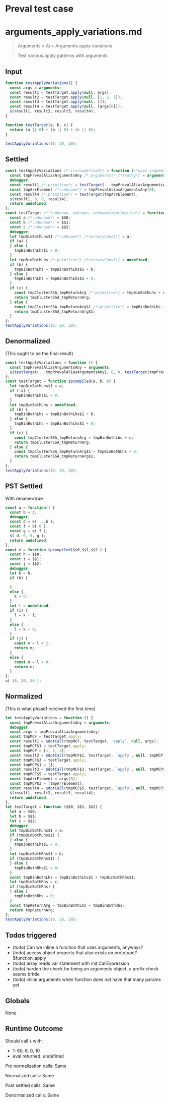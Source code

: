 # Preval test case

# arguments_apply_variations.md

> Arguments > Ai > Arguments apply variations
>
> Test various apply patterns with arguments

## Input

`````js filename=intro
function testApplyVariations() {
  const args = arguments;
  const result1 = testTarget.apply(null, args);
  const result2 = testTarget.apply(null, [1, 2, 3]);
  const result3 = testTarget.apply(null, []);
  const result4 = testTarget.apply(null, [args[0]]);
  $(result1, result2, result3, result4);
}

function testTarget(a, b, c) {
  return (a || 0) + (b || 0) + (c || 0);
}

testApplyVariations(10, 20, 30);
`````


## Settled


`````js filename=intro
const testApplyVariations /*:()=>undefined*/ = function (/*uses arguments*/) {
  const tmpPrevalAliasArgumentsAny /*:arguments*/ /*truthy*/ = arguments;
  debugger;
  const result1 /*:primitive*/ = testTarget(...tmpPrevalAliasArgumentsAny);
  const tmpArrElement /*:unknown*/ = tmpPrevalAliasArgumentsAny[0];
  const result4 /*:primitive*/ = testTarget(tmpArrElement);
  $(result1, 6, 0, result4);
  return undefined;
};
const testTarget /*:(unknown, unknown, unknown)=>primitive*/ = function $pcompiled($$0, $$1, $$2) {
  const a /*:unknown*/ = $$0;
  const b /*:unknown*/ = $$1;
  const c /*:unknown*/ = $$2;
  debugger;
  let tmpBinBothLhs$1 /*:unknown*/ /*ternaryConst*/ = a;
  if (a) {
  } else {
    tmpBinBothLhs$1 = 0;
  }
  let tmpBinBothLhs /*:primitive*/ /*ternaryConst*/ = undefined;
  if (b) {
    tmpBinBothLhs = tmpBinBothLhs$1 + b;
  } else {
    tmpBinBothLhs = tmpBinBothLhs$1 + 0;
  }
  if (c) {
    const tmpClusterSSA_tmpReturnArg /*:primitive*/ = tmpBinBothLhs + c;
    return tmpClusterSSA_tmpReturnArg;
  } else {
    const tmpClusterSSA_tmpReturnArg$1 /*:primitive*/ = tmpBinBothLhs + 0;
    return tmpClusterSSA_tmpReturnArg$1;
  }
};
testApplyVariations(10, 20, 30);
`````


## Denormalized
(This ought to be the final result)

`````js filename=intro
const testApplyVariations = function () {
  const tmpPrevalAliasArgumentsAny = arguments;
  $(testTarget(...tmpPrevalAliasArgumentsAny), 6, 0, testTarget(tmpPrevalAliasArgumentsAny[0]));
};
const testTarget = function $pcompiled(a, b, c) {
  let tmpBinBothLhs$1 = a;
  if (!a) {
    tmpBinBothLhs$1 = 0;
  }
  let tmpBinBothLhs = undefined;
  if (b) {
    tmpBinBothLhs = tmpBinBothLhs$1 + b;
  } else {
    tmpBinBothLhs = tmpBinBothLhs$1 + 0;
  }
  if (c) {
    const tmpClusterSSA_tmpReturnArg = tmpBinBothLhs + c;
    return tmpClusterSSA_tmpReturnArg;
  } else {
    const tmpClusterSSA_tmpReturnArg$1 = tmpBinBothLhs + 0;
    return tmpClusterSSA_tmpReturnArg$1;
  }
};
testApplyVariations(10, 20, 30);
`````


## PST Settled
With rename=true

`````js filename=intro
const a = function() {
  const b = c;
  debugger;
  const d = e( ...b );
  const f = b[ 0 ];
  const g = e( f );
  $( d, 6, 0, g );
  return undefined;
};
const e = function $pcompiled($$0,$$1,$$2 ) {
  const h = $$0;
  const i = $$1;
  const j = $$2;
  debugger;
  let k = h;
  if (h) {

  }
  else {
    k = 0;
  }
  let l = undefined;
  if (i) {
    l = k + i;
  }
  else {
    l = k + 0;
  }
  if (j) {
    const m = l + j;
    return m;
  }
  else {
    const n = l + 0;
    return n;
  }
};
a( 10, 20, 30 );
`````


## Normalized
(This is what phase1 received the first time)

`````js filename=intro
let testApplyVariations = function () {
  const tmpPrevalAliasArgumentsAny = arguments;
  debugger;
  const args = tmpPrevalAliasArgumentsAny;
  const tmpMCF = testTarget.apply;
  const result1 = $dotCall(tmpMCF, testTarget, `apply`, null, args);
  const tmpMCF$1 = testTarget.apply;
  const tmpMCP = [1, 2, 3];
  const result2 = $dotCall(tmpMCF$1, testTarget, `apply`, null, tmpMCP);
  const tmpMCF$3 = testTarget.apply;
  const tmpMCP$1 = [];
  const result3 = $dotCall(tmpMCF$3, testTarget, `apply`, null, tmpMCP$1);
  const tmpMCF$5 = testTarget.apply;
  const tmpArrElement = args[0];
  const tmpMCP$3 = [tmpArrElement];
  const result4 = $dotCall(tmpMCF$5, testTarget, `apply`, null, tmpMCP$3);
  $(result1, result2, result3, result4);
  return undefined;
};
let testTarget = function ($$0, $$1, $$2) {
  let a = $$0;
  let b = $$1;
  let c = $$2;
  debugger;
  let tmpBinBothLhs$1 = a;
  if (tmpBinBothLhs$1) {
  } else {
    tmpBinBothLhs$1 = 0;
  }
  let tmpBinBothRhs$1 = b;
  if (tmpBinBothRhs$1) {
  } else {
    tmpBinBothRhs$1 = 0;
  }
  const tmpBinBothLhs = tmpBinBothLhs$1 + tmpBinBothRhs$1;
  let tmpBinBothRhs = c;
  if (tmpBinBothRhs) {
  } else {
    tmpBinBothRhs = 0;
  }
  const tmpReturnArg = tmpBinBothLhs + tmpBinBothRhs;
  return tmpReturnArg;
};
testApplyVariations(10, 20, 30);
`````


## Todos triggered


- (todo) Can we inline a function that uses arguments, anyways?
- (todo) access object property that also exists on prototype? $function_apply
- (todo) array reads var statement with init CallExpression
- (todo) harden the check for being an arguments object, a prefix check seems brittle
- (todo) inline arguments when function does not have that many params yet


## Globals


None


## Runtime Outcome


Should call `$` with:
 - 1: 60, 6, 0, 10
 - eval returned: undefined

Pre normalization calls: Same

Normalized calls: Same

Post settled calls: Same

Denormalized calls: Same
